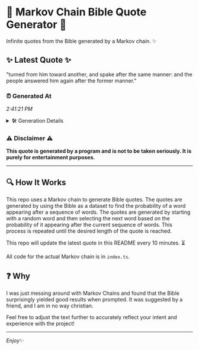 # 📖 Markov Chain Bible Quote Generator 📖

Infinite quotes from the Bible generated by a Markov chain. ✨

## ✨ Latest Quote ✨
"turned from him toward another, and spake after the same manner: and the people answered him again after the former manner."

### ⏰ Generated At
*2:41:21 PM*

<details>
    <summary>🛠️ Generation Details</summary>
    <p>
        <strong>🌱 Seed:</strong> turned<br>
        <strong>🔄 Iterations:</strong> 20<br>
        <strong>📜 Context History:</strong><br>[ turned ]: from<br>[ turned, from ]: him<br>[ turned, from, him ]: toward<br>[ turned, from, him, toward ]: another,<br>[ turned, from, him, toward, another, ]: and<br>[ turned, from, him, toward, another,, and ]: spake<br>[ from, him, toward, another,, and, spake ]: after<br>[ him, toward, another,, and, spake, after ]: the<br>[ toward, another,, and, spake, after, the ]: same<br>[ another,, and, spake, after, the, same ]: manner:<br>[ and, spake, after, the, same, manner: ]: and<br>[ spake, after, the, same, manner:, and ]: the<br>[ after, the, same, manner:, and, the ]: people<br>[ the, same, manner:, and, the, people ]: answered<br>[ same, manner:, and, the, people, answered ]: him<br>[ manner:, and, the, people, answered, him ]: again<br>[ and, the, people, answered, him, again ]: after<br>[ the, people, answered, him, again, after ]: the<br>[ people, answered, him, again, after, the ]: former<br>[ answered, him, again, after, the, former ]: manner.<br>
    </p>
</details>

### ⚠️ Disclaimer ⚠️
**This quote is generated by a program and is not to be taken seriously. It is purely for entertainment purposes.**

---

## 🔍 How It Works

This repo uses a Markov chain to generate Bible quotes. The quotes are generated by using the Bible as a dataset to find the probability of a word appearing after a sequence of words. The quotes are generated by starting with a random word and then selecting the next word based on the probability of it appearing after the current sequence of words. This process is repeated until the desired length of the quote is reached.

This repo will update the latest quote in this README every 10 minutes. ⏳

All code for the actual Markov chain is in `index.ts`.

## ❓ Why

I was just messing around with Markov Chains and found that the Bible surprisingly yielded good results when prompted. 
It was suggested by a friend, and I am in no way christian.

Feel free to adjust the text further to accurately reflect your intent and experience with the project!

---

*Enjoy*✨
